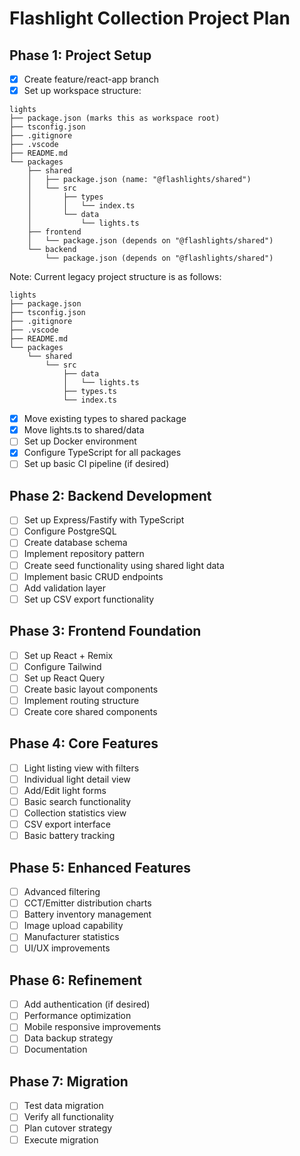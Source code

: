 # Flashlight Collection Project Plan

## Phase 1: Project Setup

- [x] Create feature/react-app branch
- [x] Set up workspace structure:

```
lights
├── package.json (marks this as workspace root)
├── tsconfig.json
├── .gitignore
├── .vscode
├── README.md
└── packages
    ├── shared
    │   ├── package.json (name: "@flashlights/shared")
    │   └── src
    │       ├── types
    │       │   └── index.ts
    │       └── data
    │           └── lights.ts
    ├── frontend
    │   └── package.json (depends on "@flashlights/shared")
    └── backend
        └── package.json (depends on "@flashlights/shared")
```

Note: Current legacy project structure is as follows:

```
lights
├── package.json
├── tsconfig.json
├── .gitignore
├── .vscode
├── README.md
└── packages
    └── shared
        └── src
            ├── data
            │   └── lights.ts
            ├── types.ts
            └── index.ts
```

- [x] Move existing types to shared package
- [x] Move lights.ts to shared/data
- [ ] Set up Docker environment
- [x] Configure TypeScript for all packages
- [ ] Set up basic CI pipeline (if desired)

## Phase 2: Backend Development

- [ ] Set up Express/Fastify with TypeScript
- [ ] Configure PostgreSQL
- [ ] Create database schema
- [ ] Implement repository pattern
- [ ] Create seed functionality using shared light data
- [ ] Implement basic CRUD endpoints
- [ ] Add validation layer
- [ ] Set up CSV export functionality

## Phase 3: Frontend Foundation

- [ ] Set up React + Remix
- [ ] Configure Tailwind
- [ ] Set up React Query
- [ ] Create basic layout components
- [ ] Implement routing structure
- [ ] Create core shared components

## Phase 4: Core Features

- [ ] Light listing view with filters
- [ ] Individual light detail view
- [ ] Add/Edit light forms
- [ ] Basic search functionality
- [ ] Collection statistics view
- [ ] CSV export interface
- [ ] Basic battery tracking

## Phase 5: Enhanced Features

- [ ] Advanced filtering
- [ ] CCT/Emitter distribution charts
- [ ] Battery inventory management
- [ ] Image upload capability
- [ ] Manufacturer statistics
- [ ] UI/UX improvements

## Phase 6: Refinement

- [ ] Add authentication (if desired)
- [ ] Performance optimization
- [ ] Mobile responsive improvements
- [ ] Data backup strategy
- [ ] Documentation

## Phase 7: Migration

- [ ] Test data migration
- [ ] Verify all functionality
- [ ] Plan cutover strategy
- [ ] Execute migration
